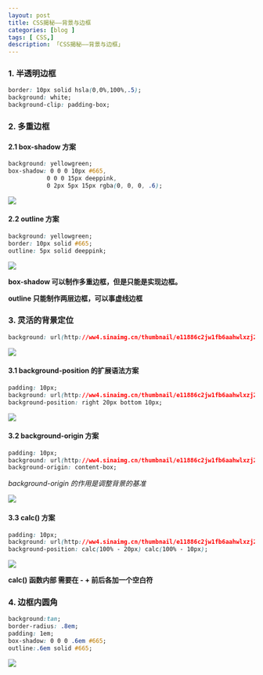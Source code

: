 ```yaml
---
layout: post
title: CSS揭秘——背景与边框
categories: [blog ]
tags: [ CSS,]
description: 「CSS揭秘——背景与边框」
---
```




### 1. 半透明边框

```````css
border: 10px solid hsla(0,0%,100%,.5);
background: white;
background-clip: padding-box;
```````



### 2. 多重边框

#### 2.1 box-shadow 方案

``````css
background: yellowgreen;
box-shadow: 0 0 0 10px #665,
		   0 0 0 15px deeppink,
		   0 2px 5px 15px rgba(0, 0, 0, .6);
``````

![](http://ww4.sinaimg.cn/mw690/e11886c2jw1fb6aa1zfnjj20ab06baa4.jpg)

#### 2.2 outline 方案

``````css
background: yellowgreen;
border: 10px solid #665;
outline: 5px solid deeppink;
``````

![](http://ww3.sinaimg.cn/mw690/e11886c2jw1fb6aahwlxzj20a806274a.jpg)



**box-shadow 可以制作多重边框，但是只能是实现边框。**

**outline 只能制作两层边框，可以事虚线边框**



### 3. 灵活的背景定位

``````css
background: url(http://ww4.sinaimg.cn/thumbnail/e11886c2jw1fb6aahwlxzj20a806274a.jpg) no-repeat #58a;
``````

![](http://ww4.sinaimg.cn/mw690/e11886c2jw1fb6awtfqngj208b0433yd.jpg)



#### 3.1 background-position 的扩展语法方案

``````css
padding: 10px;
background: url(http://ww4.sinaimg.cn/thumbnail/e11886c2jw1fb6aahwlxzj20a806274a.jpg) no-repeat #58a;
background-position: right 20px bottom 10px;
``````

![](http://ww4.sinaimg.cn/mw690/e11886c2jw1fb6b04nu9zj208a045746.jpg)



#### 3.2 background-origin 方案

``````css
padding: 10px;
background: url(http://ww4.sinaimg.cn/thumbnail/e11886c2jw1fb6aahwlxzj20a806274a.jpg) no-repeat #58a bottom right;
background-origin: content-box;
``````

*background-origin 的作用是调整背景的基准*

![](http://ww4.sinaimg.cn/mw690/e11886c2jw1fb6b04nu9zj208a045746.jpg)



#### 3.3 calc() 方案

``````css
padding: 10px;
background: url(http://ww4.sinaimg.cn/thumbnail/e11886c2jw1fb6aahwlxzj20a806274a.jpg) no-repeat #58a;
background-position: calc(100% - 20px) calc(100% - 10px);
``````



![](http://ww1.sinaimg.cn/mw690/e11886c2jw1fb6b9nhmi2j209104vmx2.jpg)



**calc() 函数内部 需要在 - + 前后各加一个空白符**



### 4. 边框内圆角

``````css
background:tan;
border-radius: .8em;
padding: 1em;
box-shadow: 0 0 0 .6em #665;
outline:.6em solid #665;
``````



![](http://ww3.sinaimg.cn/mw690/e11886c2jw1fb6bq48e9qj20ae04ia9w.jpg)



